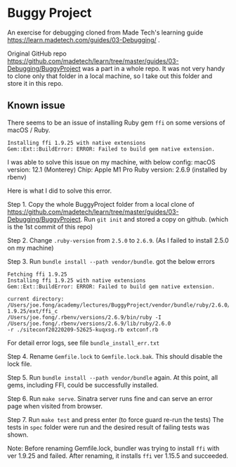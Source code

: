 # Buggy Project

An exercise for debugging cloned from Made Tech's learning guide https://learn.madetech.com/guides/03-Debugging/ . 

Original GitHub repo https://github.com/madetech/learn/tree/master/guides/03-Debugging/BuggyProject was a part in a whole repo. It was not very handy to clone only that folder in a local machine, so I take out this folder and store it in this repo.

## Known issue
There seems to be an issue of installing Ruby gem `ffi` on some versions of macOS / Ruby.


```
Installing ffi 1.9.25 with native extensions
Gem::Ext::BuildError: ERROR: Failed to build gem native extension.
```

I was able to solve this issue on my machine, with below config:
macOS version: 12.1 (Monterey)
Chip: Apple M1 Pro
Ruby version: 2.6.9 (installed by rbenv)


Here is what I did to solve this error.

Step 1. Copy the whole BuggyProject folder from a local clone of https://github.com/madetech/learn/tree/master/guides/03-Debugging/BuggyProject. Run `git init` and stored a copy on github. (which is the 1st commit of this repo)

Step 2. Change `.ruby-version` from `2.5.0` to `2.6.9`.
(As I failed to install 2.5.0 on my machine)

Step 3. Run `bundle install --path vendor/bundle`. got the below errors

```
Fetching ffi 1.9.25
Installing ffi 1.9.25 with native extensions
Gem::Ext::BuildError: ERROR: Failed to build gem native extension.

current directory:
/Users/joe.fong/academy/lectures/BuggyProject/vendor/bundle/ruby/2.6.0/gems/ffi-1.9.25/ext/ffi_c
/Users/joe.fong/.rbenv/versions/2.6.9/bin/ruby -I /Users/joe.fong/.rbenv/versions/2.6.9/lib/ruby/2.6.0
-r ./siteconf20220209-52625-kuqxsg.rb extconf.rb
```

For detail error logs, see file `bundle_install_err.txt`

Step 4. Rename `Gemfile.lock` to `Gemfile.lock.bak`. This should disable the lock file.

Step 5. Run `bundle install --path vendor/bundle` again. 
At this point, all gems, including FFI, could be successfully installed.

Step 6. Run `make serve`. 
Sinatra server runs fine and can serve an error page when visited from browser.

Step 7. Run `make test` and press enter (to force guard re-run the tests)
The tests in `spec` folder were run and the desired result of failing tests was shown.


Note:
Before renaming Gemfile.lock, bundler was trying to install `ffi` with ver 1.9.25 and failed. 
After renaming, it installs `ffi` ver 1.15.5 and succeeded.



